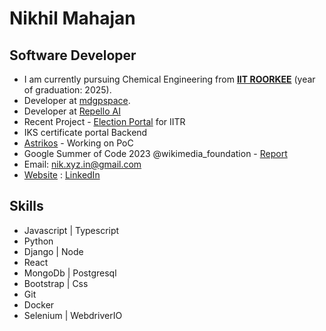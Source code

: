 # Nikhil Mahajan 
## Software Developer

* I am currently pursuing Chemical Engineering from [**IIT ROORKEE**](https://www.iitr.ac.in/) (year of graduation: 2025).  
* Developer at [mdgpspace](https://github.com/mdgspace).
* Developer at [Repello AI](https://repello.ai/) 
* Recent Project - [Election Portal](https://election.iitr.ac.in) for IITR
* IKS certificate portal Backend
* [Astrikos](https://astrikos.ai/) - Working on PoC
* Google Summer of Code 2023 @wikimedia_foundation - [Report](https://nik-55.github.io/GSoC-2023-Report/)   
* Email: <a href="mailto:nik.xyz.in@gmail.com">nik.xyz.in@gmail.com</a> 
* [Website](https://imnikhil.pro) : [LinkedIn](https://www.linkedin.com/in/nikhil-mahajan1)

## Skills

* Javascript | Typescript
* Python
* Django | Node 
* React 
* MongoDb | Postgresql
* Bootstrap | Css 
* Git
* Docker
* Selenium | WebdriverIO

